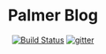 <h1 align="center">Palmer Blog</h1>

<p align="center">
  <a href="http://palmer.arkstack.cn/"><img src="https://travis-ci.org/palmerye/palmerye.github.io.svg?branch=source" alt="Build Status"></a>
  <a href="https://gitter.im/palmerye/Lobby"><img src="https://badges.gitter.im/palmerye/palmerye.svg" alt="gitter"></a>
</p>
